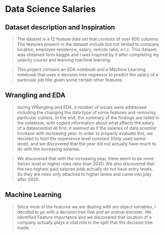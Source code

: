 # Data Science Salaries

## Dataset description and Inspiration

> The dataset is a 12 feature data set that consists of over 600 columns. The features present in the dataset include but not limited 
to company location, employee residence, salary, remote ratio, e.t.c.
This dataset was obtained form kaggle and I was inspired by it after completing my udacity course and learning machine learning.

> This project contains an EDA notebook and a Machine Learning notebook that uses a decision tree regressor to predict the salary of a particular job title given some certain other features.

## Wrangling and EDA
> during WRangling and EDA, a number of issues were addressed including the changing the data type of some features and removing particular outliers.
> In the end, the summary of the findings are listed in the notebook, with cogent information about what affects the salary of a datascientist
> At first, it seemed as if the salaries of data scientist increase with increasing year. 
In order to properly evaluate this, we decided to hold the experience level constant (Only used senior level),
and we discovered that the year did not actually have much to do with the increasing salaries.

> We discovered that with the increasing year, there seem to be more Senior level or higher roles ratio than 2020.
We also discovered that the two highest paid salaries jobb actually do not have entry levels. So they
are roles only attached to higher levels and came into play after 2020.

## Machine Learning
> Since most of the features we are dealing with are object variables, I decided to go with a decision tree that and an ordinal
encoder.
> We identified Feature Importance and we discovered that location of a company actually plays a vital role in the split
that the decision tree made.
